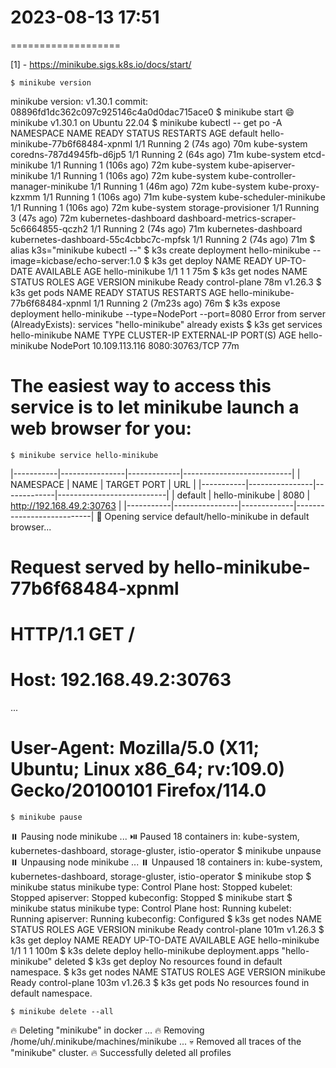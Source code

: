 # 2023-08-13  17:51
===================

[1] - https://minikube.sigs.k8s.io/docs/start/

    $ minikube version
minikube version: v1.30.1
commit: 08896fd1dc362c097c925146c4a0d0dac715ace0
    $ minikube start
😄  minikube v1.30.1 on Ubuntu 22.04
    $ minikube kubectl -- get po -A
NAMESPACE              NAME                                        READY   STATUS    RESTARTS       AGE
default                hello-minikube-77b6f68484-xpnml             1/1     Running   2 (74s ago)    70m
kube-system            coredns-787d4945fb-d6jp5                    1/1     Running   2 (64s ago)    71m
kube-system            etcd-minikube                               1/1     Running   1 (106s ago)   72m
kube-system            kube-apiserver-minikube                     1/1     Running   1 (106s ago)   72m
kube-system            kube-controller-manager-minikube            1/1     Running   1 (46m ago)    72m
kube-system            kube-proxy-kzxmm                            1/1     Running   1 (106s ago)   71m
kube-system            kube-scheduler-minikube                     1/1     Running   1 (106s ago)   72m
kube-system            storage-provisioner                         1/1     Running   3 (47s ago)    72m
kubernetes-dashboard   dashboard-metrics-scraper-5c6664855-qczh2   1/1     Running   2 (74s ago)    71m
kubernetes-dashboard   kubernetes-dashboard-55c4cbbc7c-mpfsk       1/1     Running   2 (74s ago)    71m
    $ alias k3s="minikube kubectl --"
    $ k3s create deployment hello-minikube --image=kicbase/echo-server:1.0
    $ k3s get deploy
NAME             READY   UP-TO-DATE   AVAILABLE   AGE
hello-minikube   1/1     1            1           75m
    $ k3s get nodes
NAME       STATUS   ROLES           AGE   VERSION
minikube   Ready    control-plane   78m   v1.26.3
    $ k3s get pods
NAME                              READY   STATUS    RESTARTS        AGE
hello-minikube-77b6f68484-xpnml   1/1     Running   2 (7m23s ago)   76m
    $ k3s expose deployment hello-minikube --type=NodePort --port=8080
Error from server (AlreadyExists): services "hello-minikube" already exists
    $ k3s get services hello-minikube
NAME             TYPE       CLUSTER-IP       EXTERNAL-IP   PORT(S)          AGE
hello-minikube   NodePort   10.109.113.116   <none>        8080:30763/TCP   77m

# The easiest way to access this service is to let minikube launch a web browser for you:
    $ minikube service hello-minikube
|-----------|----------------|-------------|---------------------------|
| NAMESPACE |      NAME      | TARGET PORT |            URL            |
|-----------|----------------|-------------|---------------------------|
| default   | hello-minikube |        8080 | http://192.168.49.2:30763 |
|-----------|----------------|-------------|---------------------------|
🎉  Opening service default/hello-minikube in default browser...

# Request served by hello-minikube-77b6f68484-xpnml
# HTTP/1.1 GET /
# Host: 192.168.49.2:30763
...
# User-Agent: Mozilla/5.0 (X11; Ubuntu; Linux x86_64; rv:109.0) Gecko/20100101 Firefox/114.0

    $ minikube pause
⏸️  Pausing node minikube ... 
⏯️  Paused 18 containers in: kube-system, kubernetes-dashboard, storage-gluster, istio-operator
    $ minikube unpause
⏸️  Unpausing node minikube ... 
⏸️  Unpaused 18 containers in: kube-system, kubernetes-dashboard, storage-gluster, istio-operator
    $ minikube stop 
    $ minikube status
minikube
type: Control Plane
host: Stopped
kubelet: Stopped
apiserver: Stopped
kubeconfig: Stopped
    $ minikube start
$ minikube status
minikube
type: Control Plane
host: Running
kubelet: Running
apiserver: Running
kubeconfig: Configured
    $ k3s get nodes
NAME       STATUS   ROLES           AGE    VERSION
minikube   Ready    control-plane   101m   v1.26.3
    $ k3s get deploy
NAME             READY   UP-TO-DATE   AVAILABLE   AGE
hello-minikube   1/1     1            1           100m
    $ k3s delete deploy hello-minikube
deployment.apps "hello-minikube" deleted
    $ k3s get deploy
No resources found in default namespace.
    $ k3s get nodes
NAME       STATUS   ROLES           AGE    VERSION
minikube   Ready    control-plane   103m   v1.26.3
    $ k3s get pods
No resources found in default namespace.


    $ minikube delete --all
🔥  Deleting "minikube" in docker ...
🔥  Removing /home/uh/.minikube/machines/minikube ...
💀  Removed all traces of the "minikube" cluster.
🔥  Successfully deleted all profiles
